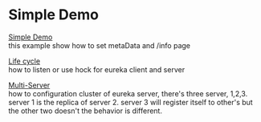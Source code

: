 # Simple Demo
[Simple Demo](src/test/java/me/study/springcloud/eureka/SimpleDemo.java)  
this example show how to set metaData and /info page

[Life cycle](src/test/java/me/study/springcloud/eureka/LifeCycleDemo.java)  
how to listen or use hock for eureka client and server

[Multi-Server](src/test/java/me/study/springcloud/eureka/MultiServer.java)  
how to configuration cluster of eureka server,
there's three server, 1,2,3. server 1 is the replica of server 2. server 3 will register itself to other's but the other
two doesn't the behavior is different.